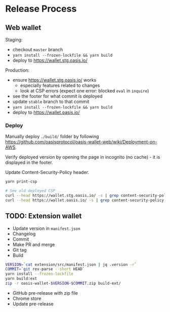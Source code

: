 # Release Process

## Web wallet

Staging:

- checkout `master` branch
- `yarn install --frozen-lockfile && yarn build`
- deploy to <https://wallet.stg.oasis.io/>

Production:

- ensure <https://wallet.stg.oasis.io/> works
  - especially features related to changes
  - look at CSP errors (expect one error: blocked `eval` in `inquire`)
- see the footer for what commit is deployed
- update `stable` branch to that commit
- `yarn install --frozen-lockfile && yarn build`
- deploy to <https://wallet.oasis.io/>

### Deploy

Manually deploy `./build/` folder by following
<https://github.com/oasisprotocol/oasis-wallet-web/wiki/Deployment-on-AWS>.

Verify deployed version by opening the page in
incognito (no cache) - it is displayed in the footer.

Update Content-Security-Policy header.

```sh
yarn print-csp

# See old deployed CSP
curl --head https://wallet.stg.oasis.io/ -s | grep content-security-policy
curl --head https://wallet.oasis.io/ -s | grep content-security-policy
```

## TODO: Extension wallet

- Update version in `manifest.json`
- Changelog
- Commit
- Make PR and merge
- Git tag
- Build

```sh
VERSION=`cat extension/src/manifest.json | jq .version -r`
COMMIT=`git rev-parse --short HEAD`
yarn install --frozen-lockfile
yarn build:ext
zip -r oasis-wallet-$VERSION-$COMMIT.zip build-ext/
```

- GitHub pre-release with zip file
- Chrome store
- Update pre-release
